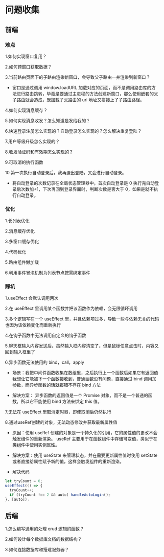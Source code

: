 # 问题收集

## 前端

### 难点

1.如何实现窗口复用？

2.如何跨窗口获取数据？

3.当前路由页面下的子路由渲染新窗口，会导致父子路由一并渲染到新窗口？

- 窗口是通过调用 window.loadURL 加载对应的页面，而不是调用路由库的方法进行路由跳转，毕竟是要通过主进程的方法创建新窗口，那么使用嵌套的父子路由就会造成，既加载了父路由的 url 地址又拼接上了子路由路径。

4.如何实现消息缓存？

5.如何实现消息收发？怎么知道是发给我的？

6.快速登录注册怎么实现的？自动登录怎么实现的？怎么解决重复登陆？

7.用户等级升级怎么实现的？

8.收发验证码和有效期怎么实现的？

9.可取消的执行函数

10.第一次执行自动登录后，我再退出登陆，又会进行自动登录。

- 将自动登录的次数记录在全局状态管理器中，首次自动登录是 0 执行完自动登录后次数加+1，下次再回到登录界面时，判断次数是否大于 0，如果是就不执行自动登录。

### 优化

1.长列表优化

2.消息缓存优化

3.多窗口缓存优化

4.代码优化

5.路由组件懒加载

6.利用事件冒泡机制为列表节点按需绑定事件

### 踩坑

1.useEffect 会默认调用两次

2.在 useEffect 里调用某个函数并把该函数作为依赖，会无限循环调用

3.多个逻辑写在一个 useEffect 里，并且依赖项过多，导致一些与依赖无关的代码也因为该依赖变化而重新执行

4.在钩子函数中无法调用自定义的钩子函数

5.聊天框输入内容发送后，虽然输入框内容清空了，但是鼠标任意点击时，内容又回到输入框里了

6.异步函数无法使用的 bind，call，apply

- 场景：我把中间件函数收集在数组里，之后执行上一个函数后如果它有返回值我想让它能被下一个函数接收到，普通函数没有问题，直接通过 bind 调用加参数，而异步函数的话就报错不存在 bind 方法

- 解决方案： 异步函数的返回值是一个 Promise 对象，而不是一个普通的函数，所以它不能使用 bind 方法来绑定 this 值。

7.无法在 useEffect 里取消定时器，即使取消后仍然执行

8.通过useRef创建的对象，无法动态修改并获取最新属性值

- 原因：使用 useRef 创建的对象是一个持久化的引用，它的属性值的更改不会触发组件的重新渲染。 useRef 主要用于在函数组件中存储可变值，类似于在类组件中使用实例属性。

- 解决方案：使用 useState 来管理状态，并在需要更新属性值时使用 setState 或者直接给属性赋予新的值。这样会触发组件的重新渲染。

- 解决代码

```ts
let tryCount = 0;
useEffect(() => {
  tryCount++;
  if (tryCount !== 2 && auto) handleAutoLogin();
}, [auto]);
```

## 后端

1.怎么编写通用的处理 crud 逻辑的函数？

2.如何设计每个数据库文档的数据结构？

3.如何连接数据库和搭建服务器？
